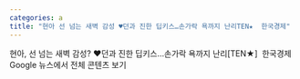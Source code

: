 ```yaml
---
categories: a
title: "현아 선 넘는 새벽 감성 ♥던과 진한 딥키스…손가락 욕까지 난리TEN★  한국경제"
---
```

현아, 선 넘는 새벽 감성? ♥던과 진한 딥키스…손가락 욕까지 난리[TEN★]&nbsp;&nbsp;한국경제Google 뉴스에서 전체 콘텐츠 보기